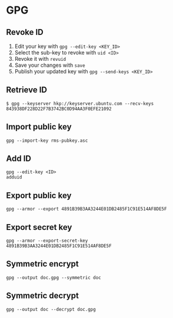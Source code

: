 # GPG

## Revoke ID

1. Edit your key with `gpg --edit-key <KEY_ID>`
1. Select the sub-key to revoke with `uid <ID>`
1. Revoke it with `revuid`
1. Save your changes with `save`
1. Publish your updated key with `gpg --send-keys <KEY_ID>`

## Retrieve ID

```shell
$ gpg --keyserver hkp://keyserver.ubuntu.com --recv-keys 843938DF228D22F7B3742BC0D94AA3F0EFE21092
```

## Import public key

```shell
gpg --import-key rms-pubkey.asc
```

## Add ID

```shell
gpg --edit-key <ID>
adduid
```

## Export public key

```shell
gpg --armor --export 4891B39B3AA3244E01DB2485F1C91E514AF8DE5F
```

## Export secret key

```shell
gpg --armor --export-secret-key 4891B39B3AA3244E01DB2485F1C91E514AF8DE5F
```

## Symmetric encrypt

```shell
gpg --output doc.gpg --symmetric doc
```

## Symmetric decrypt

```shell
gpg --output doc --decrypt doc.gpg
```
